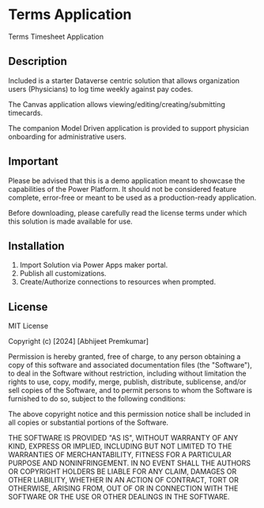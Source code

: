 # Terms Application
 Terms Timesheet Application

## Description

Included is a starter Dataverse centric solution that allows organization users (Physicians) to log time weekly against pay codes.

The Canvas application allows viewing/editing/creating/submitting timecards. 

The companion Model Driven application is provided to support physician onboarding for administrative users. 


## Important
Please be advised that this is a demo application meant to showcase the capabilities of the Power Platform. It should not be considered feature complete, error-free or meant to be used as a production-ready application. 

Before downloading, please carefully read the license terms under which this solution is made available for use. 
 

## Installation

1. Import Solution via Power Apps maker portal.
2. Publish all customizations. 
3. Create/Authorize connections to resources when prompted. 


## License

MIT License

Copyright (c) [2024] [Abhijeet Premkumar]

Permission is hereby granted, free of charge, to any person obtaining a copy
of this software and associated documentation files (the "Software"), to deal
in the Software without restriction, including without limitation the rights
to use, copy, modify, merge, publish, distribute, sublicense, and/or sell
copies of the Software, and to permit persons to whom the Software is
furnished to do so, subject to the following conditions:

The above copyright notice and this permission notice shall be included in all
copies or substantial portions of the Software.

THE SOFTWARE IS PROVIDED "AS IS", WITHOUT WARRANTY OF ANY KIND, EXPRESS OR
IMPLIED, INCLUDING BUT NOT LIMITED TO THE WARRANTIES OF MERCHANTABILITY,
FITNESS FOR A PARTICULAR PURPOSE AND NONINFRINGEMENT. IN NO EVENT SHALL THE
AUTHORS OR COPYRIGHT HOLDERS BE LIABLE FOR ANY CLAIM, DAMAGES OR OTHER
LIABILITY, WHETHER IN AN ACTION OF CONTRACT, TORT OR OTHERWISE, ARISING FROM,
OUT OF OR IN CONNECTION WITH THE SOFTWARE OR THE USE OR OTHER DEALINGS IN THE
SOFTWARE.